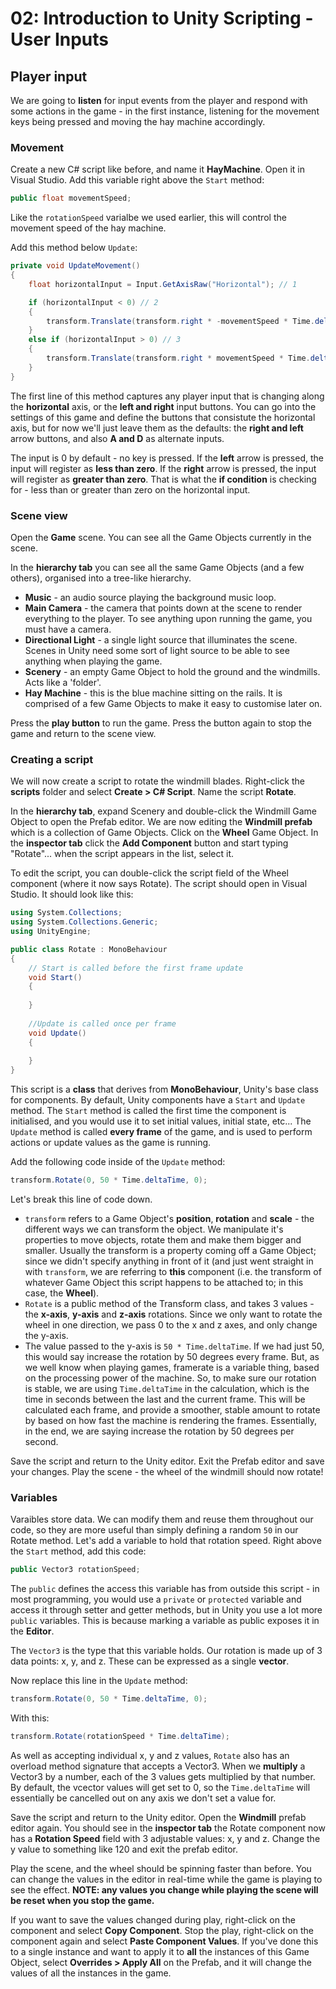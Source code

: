 # 02: Introduction to Unity Scripting - User Inputs

## Player input

We are going to **listen** for input events from the player and respond with some actions in the game - in the first instance, listening for the movement keys being pressed and moving the hay machine accordingly.

### Movement

Create a new C# script like before, and name it **HayMachine**. Open it in Visual Studio. Add this variable right above the `Start` method:

```csharp
public float movementSpeed;
```

Like the `rotationSpeed` varialbe we used earlier, this will control the movement speed of the hay machine.

Add this method below `Update`:

```csharp
private void UpdateMovement()
{
    float horizontalInput = Input.GetAxisRaw("Horizontal"); // 1

    if (horizontalInput < 0) // 2
    {
        transform.Translate(transform.right * -movementSpeed * Time.deltaTime);
    }
    else if (horizontalInput > 0) // 3
    {
        transform.Translate(transform.right * movementSpeed * Time.deltaTime);
    }
}
```

The first line of this method captures any player input that is changing along the **horizontal** axis, or the **left and right** input buttons. You can go into the settings of this game and define the buttons that consistute the horizontal axis, but for now we'll just leave them as the defaults: the **right and left** arrow buttons, and also **A and D** as alternate inputs.

The input is 0 by default - no key is pressed. If the **left** arrow is pressed, the input will register as **less than zero**. If the **right** arrow is pressed, the input will register as **greater than zero**. That is what the **if condition** is checking for - less than or greater than zero on the horizontal input.

### Scene view

Open the **Game** scene. You can see all the Game Objects currently in the scene.

In the **hierarchy tab** you can see all the same Game Objects (and a few others), organised into a tree-like hierarchy.

- **Music** - an audio source playing the background music loop.
- **Main Camera** - the camera that points down at the scene to render everything to the player. To see anything upon running the game, you must have a camera.
- **Directional Light** - a single light source that illuminates the scene. Scenes in Unity need some sort of light source to be able to see anything when playing the game.
- **Scenery** - an empty Game Object to hold the ground and the windmills. Acts like a 'folder'.
- **Hay Machine** - this is the blue machine sitting on the rails. It is comprised of a few Game Objects to make it easy to customise later on.

Press the **play button** to run the game. Press the button again to stop the game and return to the scene view.

### Creating a script

We will now create a script to rotate the windmill blades. Right-click the **scripts** folder and select **Create > C# Script**. Name the script **Rotate**.

In the **hierarchy tab**, expand Scenery and double-click the Windmill Game Object to open the Prefab editor. We are now editing the **Windmill prefab** which is a collection of Game Objects. Click on the **Wheel** Game Object. In the **inspector tab** click the **Add Component** button and start typing "Rotate"... when the script appears in the list, select it.

To edit the script, you can double-click the script field of the Wheel component (where it now says Rotate). The script should open in Visual Studio. It should look like this:

```csharp
using System.Collections;
using System.Collections.Generic;
using UnityEngine;

public class Rotate : MonoBehaviour
{
    // Start is called before the first frame update
    void Start()
    {
    
    }
    
    //Update is called once per frame
    void Update()
    {
    
    }
}
```

This script is a **class** that derives from **MonoBehaviour**, Unity's base class for components. By default, Unity components have a `Start` and `Update` method. The `Start` method is called the first time the component is initialised, and you would use it to set initial values, initial state, etc... The `Update` method is called **every frame** of the game, and is used to perform actions or update values as the game is running.

Add the following code inside of the `Update` method:

```csharp
transform.Rotate(0, 50 * Time.deltaTime, 0);
```

Let's break this line of code down.

- `transform` refers to a Game Object's **position**, **rotation** and **scale** - the different ways we can transform the object. We manipulate it's properties to move objects, rotate them and make them bigger and smaller. Usually the transform is a property coming off a Game Object; since we didn't specify anything in front of it (and just went straight in with `transform`, we are referring to **this** component (i.e. the transform of whatever Game Object this script happens to be attached to; in this case, the **Wheel**).
- `Rotate` is a public method of the Transform class, and takes 3 values - the **x-axis**, **y-axis** and **z-axis** rotations. Since we only want to rotate the wheel in one direction, we pass 0 to the x and z axes, and only change the y-axis.
- The value passed to the y-axis is `50 * Time.deltaTime`. If we had just 50, this would say increase the rotation by 50 degrees every frame. But, as we well know when playing games, framerate is a variable thing, based on the processing power of the machine. So, to make sure our rotation is stable, we are using `Time.deltaTime` in the calculation, which is the time in seconds between the last and the current frame. This will be calculated each frame, and provide a smoother, stable amount to rotate by based on how fast the machine is rendering the frames. Essentially, in the end, we are saying increase the rotation by 50 degrees per second.

Save the script and return to the Unity editor. Exit the Prefab editor and save your changes. Play the scene - the wheel of the windmill should now rotate!

### Variables

Varaibles store data. We can modify them and reuse them throughout our code, so they are more useful than simply defining a random `50` in our Rotate method. Let's add a variable to hold that rotation speed. Right above the `Start` method, add this code:

```csharp
public Vector3 rotationSpeed;
```

The `public` defines the access this variable has from outside this script - in most programming, you would use a `private` or `protected` variable and access it through setter and getter methods, but in Unity you use a lot more `public` variables. This is because marking a variable as public exposes it in the **Editor**.

The `Vector3` is the type that this variable holds. Our rotation is made up of 3 data points: x, y, and z. These can be expressed as a single **vector**.

Now replace this line in the `Update` method:

```csharp
transform.Rotate(0, 50 * Time.deltaTime, 0);
```

With this:

```csharp
transform.Rotate(rotationSpeed * Time.deltaTime);
```

As well as accepting individual x, y and z values, `Rotate` also has an overload method signature that accepts a Vector3. When we **multiply** a Vector3 by a number, each of the 3 values gets multiplied by that number. By default, the vcector values will get set to 0, so the `Time.deltaTime` will essentially be cancelled out on any axis we don't set a value for.

Save the script and return to the Unity editor. Open the **Windmill** prefab editor again. You should see in the **inspector tab** the Rotate component now has a **Rotation Speed** field with 3 adjustable values: x, y and z. Change the y value to something like 120 and exit the prefab editor.

Play the scene, and the wheel should be spinning faster than before. You can change the values in the editor in real-time while the game is playing to see the effect. **NOTE: any values you change while playing the scene will be reset when you stop the game.** 

If you want to save the values changed during play, right-click on the component and select **Copy Component**. Stop the play, right-click on the component again and select **Paste Component Values**. If you've done this to a single instance and want to apply it to **all** the instances of this Game Object, select **Overrides > Apply All** on the Prefab, and it will change the values of all the instances in the game.
